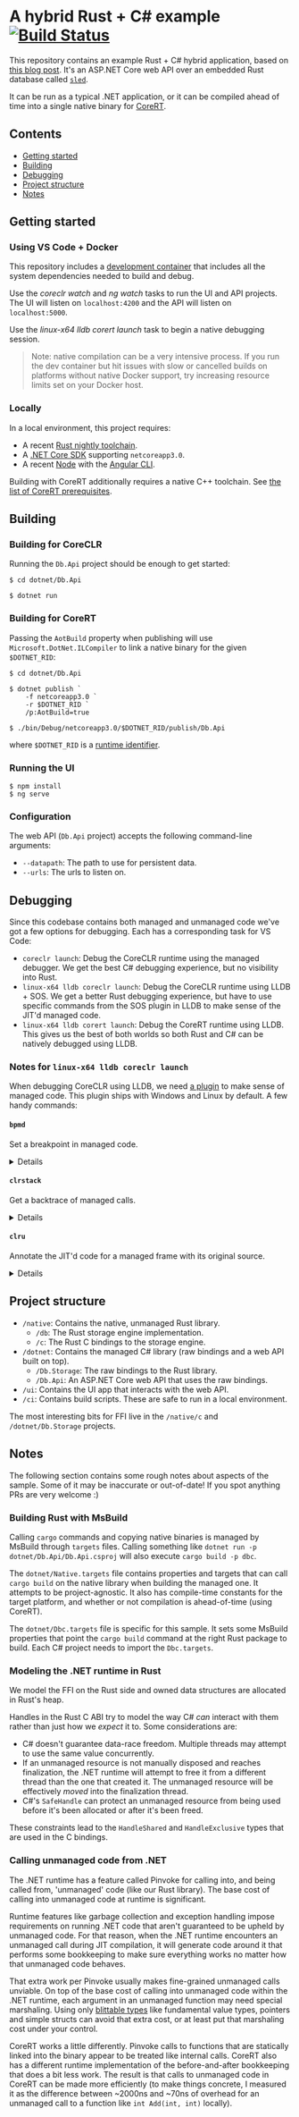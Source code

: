 # A hybrid Rust + C# example [![Build Status](https://dev.azure.com/kodraus/rust-csharp-ffi/_apis/build/status/KodrAus.rust-csharp-ffi?branchName=master)](https://dev.azure.com/kodraus/rust-csharp-ffi/_build/latest?definitionId=2&branchName=master)

This repository contains an example Rust + C# hybrid application, based on [this blog post](https://blog.getseq.net/rust-at-datalust-how-we-integrate-rust-with-csharp/). It's an ASP.NET Core web API over an embedded Rust database called [`sled`](https://github.com/spacejam/sled).

It can be run as a typical .NET application, or it can be compiled ahead of time into a single native binary for [CoreRT](https://github.com/dotnet/corert).

## Contents

- [Getting started](#getting-started)
- [Building](#building)
- [Debugging](#debugging)
- [Project structure](#project-structure)
- [Notes](#notes)

## Getting started

### Using VS Code + Docker

This repository includes a [development container](https://code.visualstudio.com/docs/remote/containers) that includes all the system dependencies needed to build and debug.

Use the _coreclr watch_ and _ng watch_ tasks to run the UI and API projects. The UI will listen on `localhost:4200` and the API will listen on `localhost:5000`.

Use the _linux-x64 lldb corert launch_ task to begin a native debugging session.

> Note: native compilation can be a very intensive process. If you run the dev container but hit issues with slow or cancelled builds on platforms without native Docker support, try increasing resource limits set on your Docker host.

### Locally

In a local environment, this project requires:

- A recent [Rust nightly toolchain](https://rustup.rs).
- A [.NET Core SDK](https://dotnet.microsoft.com/download) supporting `netcoreapp3.0`.
- A recent [Node](https://nodejs.org) with the [Angular CLI](https://angular.io/cli).

Building with CoreRT additionally requires a native C++ toolchain. See [the list of CoreRT prerequisites](https://github.com/dotnet/corert/blob/master/samples/prerequisites.md).

## Building

### Building for CoreCLR

Running the `Db.Api` project should be enough to get started:

```
$ cd dotnet/Db.Api

$ dotnet run
```

### Building for CoreRT

Passing the `AotBuild` property when publishing will use `Microsoft.DotNet.ILCompiler` to link a native binary for the given `$DOTNET_RID`:

```
$ cd dotnet/Db.Api

$ dotnet publish `
    -f netcoreapp3.0 `
    -r $DOTNET_RID `
    /p:AotBuild=true

$ ./bin/Debug/netcoreapp3.0/$DOTNET_RID/publish/Db.Api
```

where `$DOTNET_RID` is a [runtime identifier](https://docs.microsoft.com/en-us/dotnet/core/rid-catalog).

### Running the UI

```
$ npm install
$ ng serve
```

### Configuration

The web API (`Db.Api` project) accepts the following command-line arguments:

- `--datapath`: The path to use for persistent data.
- `--urls`: The urls to listen on.

## Debugging

Since this codebase contains both managed and unmanaged code we've got a few options for debugging. Each has a corresponding task for VS Code:

- `coreclr launch`: Debug the CoreCLR runtime using the managed debugger. We get the best C# debugging experience, but no visibility into Rust.
- `linux-x64 lldb coreclr launch`: Debug the CoreCLR runtime using LLDB + SOS. We get a better Rust debugging experience, but have to use specific commands from the SOS plugin in LLDB to make sense of the JIT'd managed code.
- `linux-x64 lldb corert launch`: Debug the CoreRT runtime using LLDB. This gives us the best of both worlds so both Rust and C# can be natively debugged using LLDB.

### Notes for `linux-x64 lldb coreclr launch`

When debugging CoreCLR using LLDB, we need [a plugin](https://github.com/dotnet/diagnostics#using-sos) to make sense of managed code. This plugin ships with Windows and Linux by default. A few handy commands:

#### `bpmd`

Set a breakpoint in managed code.

<details>
    
```
bpmd /workspaces/rust-csharp-ffi/dotnet/Db.Storage/Store.cs:25

MethodDesc = 00007FFF7EDF3050
Setting breakpoint: breakpoint set --address 0x00007FFF7E461907 [Db.Storage.Store.Open(System.String)]
Setting breakpoint: breakpoint set --address 0x00007FFF7E46191E [Db.Storage.Store.Open(System.String)]
Adding pending breakpoints...
```

</details>


#### `clrstack`

Get a backtrace of managed calls.

<details>
    
```
clrstack

OS Thread Id: 0x4e41 (1)
        Child SP               IP Call Site
00007FFFFFFFD040 00007ffbdb889664 [InlinedCallFrame: 00007fffffffd040] Db.Storage.Native.Bindings._db_store_open(IntPtr, UIntPtr, Db.Storage.Native.StoreHandle ByRef)
00007FFFFFFFD040 00007fff7e461ac1 [InlinedCallFrame: 00007fffffffd040] Db.Storage.Native.Bindings._db_store_open(IntPtr, UIntPtr, Db.Storage.Native.StoreHandle ByRef)
00007FFFFFFFD030 00007FFF7E461AC1 ILStubClass.IL_STUB_PInvoke(IntPtr, UIntPtr, Db.Storage.Native.StoreHandle ByRef)
00007FFFFFFFD0E0 00007FFF7E4619C5 Db.Storage.Native.Bindings.db_store_open(IntPtr, UIntPtr, Db.Storage.Native.StoreHandle ByRef, Boolean) [/workspaces/rust-csharp-ffi/dotnet/Db.Storage/Native/Bindings.cs @ 42]
00007FFFFFFFD130 00007FFF7E461903 Db.Storage.Store.Open(System.String) [/workspaces/rust-csharp-ffi/dotnet/Db.Storage/Store.cs @ 23]
00007FFFFFFFD1D0 00007FFF7E45E09A Db.Api.Startup.ConfigureServices(Microsoft.Extensions.DependencyInjection.IServiceCollection) [/workspaces/rust-csharp-ffi/dotnet/Db.Api/Startup.cs @ 33]
00007FFFFFFFD588 00007ffff63054af [HelperMethodFrame_PROTECTOBJ: 00007fffffffd588] System.RuntimeMethodHandle.InvokeMethod(System.Object, System.Object[], System.Signature, Boolean, Boolean)
00007FFFFFFFD700 00007FFF7D34D6E4 System.Reflection.RuntimeMethodInfo.Invoke(System.Object, System.Reflection.BindingFlags, System.Reflection.Binder, System.Object[], System.Globalization.CultureInfo)
00007FFFFFFFD750 00007FFF7D97D29E Microsoft.AspNetCore.Hosting.Internal.ConfigureServicesBuilder.InvokeCore(System.Object, Microsoft.Extensions.DependencyInjection.IServiceCollection)
00007FFFFFFFD7A0 00007FFF7D9899DE Microsoft.AspNetCore.Hosting.Internal.ConfigureServicesBuilder+<>c__DisplayClass9_0.<Invoke>g__Startup|0(Microsoft.Extensions.DependencyInjection.IServiceCollection)
00007FFFFFFFD7B0 00007FFF7D98D056 Microsoft.AspNetCore.Hosting.Internal.StartupLoader+ConfigureServicesDelegateBuilder`1+<>c__DisplayClass15_0[[System.__Canon, System.Private.CoreLib]].<BuildStartupServicesFilterPipeline>g__RunPipeline|0(Microsoft.Extensions.DependencyInjection.IServiceCollection)
00007FFFFFFFD7F0 00007FFF7D97D168 Microsoft.AspNetCore.Hosting.Internal.ConfigureServicesBuilder.Invoke(System.Object, Microsoft.Extensions.DependencyInjection.IServiceCollection)
00007FFFFFFFD820 00007FFF7D98999E Microsoft.AspNetCore.Hosting.Internal.ConfigureServicesBuilder+<>c__DisplayClass8_0.<Build>b__0(Microsoft.Extensions.DependencyInjection.IServiceCollection)
00007FFFFFFFD830 00007FFF7D98CEB8 Microsoft.AspNetCore.Hosting.Internal.StartupLoader+ConfigureServicesDelegateBuilder`1+<>c__DisplayClass14_0[[System.__Canon, System.Private.CoreLib]].<ConfigureServices>g__ConfigureServicesWithContainerConfiguration|0(Microsoft.Extensions.DependencyInjection.IServiceCollection)
00007FFFFFFFD870 00007FFF7D9817CB Microsoft.AspNetCore.Hosting.Internal.ConventionBasedStartup.ConfigureServices(Microsoft.Extensions.DependencyInjection.IServiceCollection)
00007FFFFFFFD890 00007FFF7D9808A2 Microsoft.AspNetCore.Hosting.Internal.WebHost.EnsureApplicationServices()
00007FFFFFFFD8B0 00007FFF7D98078D Microsoft.AspNetCore.Hosting.Internal.WebHost.Initialize()
00007FFFFFFFD8E0 00007FFF7D9798B9 Microsoft.AspNetCore.Hosting.WebHostBuilder.Build()
00007FFFFFFFD930 00007FFF7D775BEA Db.Api.Program.Main(System.String[]) [/workspaces/rust-csharp-ffi/dotnet/Db.Api/Program.cs @ 23]
00007FFFFFFFDC68 00007ffff63054af [GCFrame: 00007fffffffdc68] 
00007FFFFFFFE150 00007ffff63054af [Frame: 00007fffffffe150] 
```
    
</details>

#### `clru`

Annotate the JIT'd code for a managed frame with its original source.

<details>
    
```
clru 00007FFF7E461903

Normal JIT generated code
Db.Storage.Store.Open(System.String)
Begin 00007FFF7E4617C0, size 19c

/workspaces/rust-csharp-ffi/dotnet/Db.Storage/Store.cs @ 15:
00007fff7e4617c0 55                   push    rbp
00007fff7e4617c1 4155                 push    r13
00007fff7e4617c3 4881ec88000000       sub     rsp, 0x88
00007fff7e4617ca 488dac2490000000     lea     rbp, [rsp + 0x90]
00007fff7e4617d2 4c8bef               mov     r13, rdi
00007fff7e4617d5 488d7d80             lea     rdi, [rbp - 0x80]
00007fff7e4617d9 b91c000000           mov     ecx, 0x1c
00007fff7e4617de 33c0                 xor     eax, eax
00007fff7e4617e0 f3                   rep     
00007fff7e4617e1 ab                   stosd   dword ptr es:[rdi], eax
00007fff7e4617e2 498bfd               mov     rdi, r13
00007fff7e4617e5 48897df0             mov     qword ptr [rbp - 0x10], rdi
00007fff7e4617e9 48b8b02ddf7eff7f0000 movabs  rax, 0x7fff7edf2db0
00007fff7e4617f3 833800               cmp     dword ptr [rax], 0x0
00007fff7e4617f6 7405                 je      0x7fff7e4617fd
00007fff7e4617f8 e89396e177           call    0x7ffff627ae90 (JitHelp: CORINFO_HELP_DBG_IS_JUST_MY_CODE)
00007fff7e4617fd 90                   nop     

/workspaces/rust-csharp-ffi/dotnet/Db.Storage/Store.cs @ 16:
00007fff7e4617fe 48837df000           cmp     qword ptr [rbp - 0x10], 0x0
00007fff7e461803 0f94c0               sete    al
00007fff7e461806 0fb6c0               movzx   eax, al
00007fff7e461809 8945e4               mov     dword ptr [rbp - 0x1c], eax
00007fff7e46180c 837de400             cmp     dword ptr [rbp - 0x1c], 0x0
00007fff7e461810 7441                 je      0x7fff7e461853
00007fff7e461812 48bfd0f87e7dff7f0000 movabs  rdi, 0x7fff7d7ef8d0
00007fff7e46181c e83f04e177           call    0x7ffff6271c60 (JitHelp: CORINFO_HELP_NEWSFAST)
00007fff7e461821 48894588             mov     qword ptr [rbp - 0x78], rax
00007fff7e461825 bfc5010000           mov     edi, 0x1c5
00007fff7e46182a 48be9827df7eff7f0000 movabs  rsi, 0x7fff7edf2798
00007fff7e461834 e8070ae177           call    0x7ffff6272240 (JitHelp: CORINFO_HELP_STRCNS)
00007fff7e461839 48894580             mov     qword ptr [rbp - 0x80], rax
00007fff7e46183d 488b7580             mov     rsi, qword ptr [rbp - 0x80]
00007fff7e461841 488b7d88             mov     rdi, qword ptr [rbp - 0x78]
00007fff7e461845 e8364f30ff           call    0x7fff7d766780 (System.ArgumentNullException..ctor(System.String), mdToken: 0000000006000DCC)
00007fff7e46184a 488b7d88             mov     rdi, qword ptr [rbp - 0x78]
00007fff7e46184e e80d70e177           call    0x7ffff6278860 (JitHelp: CORINFO_HELP_THROW)

/workspaces/rust-csharp-ffi/dotnet/Db.Storage/Store.cs @ 17:
00007fff7e461853 e8d03530ff           call    0x7fff7d764e28 (System.Text.Encoding.get_UTF8(), mdToken: 00000000060024D7)
00007fff7e461858 488945b8             mov     qword ptr [rbp - 0x48], rax
00007fff7e46185c 488b7db8             mov     rdi, qword ptr [rbp - 0x48]
00007fff7e461860 488b75f0             mov     rsi, qword ptr [rbp - 0x10]
00007fff7e461864 488b45b8             mov     rax, qword ptr [rbp - 0x48]
00007fff7e461868 488b00               mov     rax, qword ptr [rax]
00007fff7e46186b 488b4058             mov     rax, qword ptr [rax + 0x58]
00007fff7e46186f ff5010               call    qword ptr [rax + 0x10]
00007fff7e461872 488945b0             mov     qword ptr [rbp - 0x50], rax
00007fff7e461876 488b7db0             mov     rdi, qword ptr [rbp - 0x50]
00007fff7e46187a 48897de8             mov     qword ptr [rbp - 0x18], rdi

/workspaces/rust-csharp-ffi/dotnet/Db.Storage/Store.cs @ 20:
00007fff7e46187e 90                   nop     

/workspaces/rust-csharp-ffi/dotnet/Db.Storage/Store.cs @ 21:
00007fff7e46187f 488b7de8             mov     rdi, qword ptr [rbp - 0x18]
00007fff7e461883 48897dd0             mov     qword ptr [rbp - 0x30], rdi
00007fff7e461887 48837de800           cmp     qword ptr [rbp - 0x18], 0x0
00007fff7e46188c 740a                 je      0x7fff7e461898
00007fff7e46188e 488b7dd0             mov     rdi, qword ptr [rbp - 0x30]
00007fff7e461892 837f0800             cmp     dword ptr [rdi + 0x8], 0x0
00007fff7e461896 750b                 jne     0x7fff7e4618a3
00007fff7e461898 33ff                 xor     edi, edi
00007fff7e46189a 8bff                 mov     edi, edi
00007fff7e46189c 48897dd8             mov     qword ptr [rbp - 0x28], rdi
00007fff7e4618a0 90                   nop     
00007fff7e4618a1 eb29                 jmp     0x7fff7e4618cc
00007fff7e4618a3 488b7dd0             mov     rdi, qword ptr [rbp - 0x30]
00007fff7e4618a7 33c0                 xor     eax, eax
00007fff7e4618a9 3b4708               cmp     eax, dword ptr [rdi + 0x8]
00007fff7e4618ac 7205                 jb      0x7fff7e4618b3
00007fff7e4618ae e89d74e177           call    0x7ffff6278d50 (JitHelp: CORINFO_HELP_RNGCHKFAIL)
00007fff7e4618b3 8bf0                 mov     esi, eax
00007fff7e4618b5 488d7c3710           lea     rdi, [rdi + rsi + 0x10]
00007fff7e4618ba 4889bd78ffffff       mov     qword ptr [rbp - 0x88], rdi
00007fff7e4618c1 488bbd78ffffff       mov     rdi, qword ptr [rbp - 0x88]
00007fff7e4618c8 48897dd8             mov     qword ptr [rbp - 0x28], rdi

/workspaces/rust-csharp-ffi/dotnet/Db.Storage/Store.cs @ 22:
00007fff7e4618cc 90                   nop     

/workspaces/rust-csharp-ffi/dotnet/Db.Storage/Store.cs @ 23:
00007fff7e4618cd 488b7dd8             mov     rdi, qword ptr [rbp - 0x28]
00007fff7e4618d1 e82a1c30ff           call    0x7fff7d763500 (System.IntPtr.op_Explicit(Void*), mdToken: 00000000060012F4)
00007fff7e4618d6 488945a8             mov     qword ptr [rbp - 0x58], rax
00007fff7e4618da 488b7de8             mov     rdi, qword ptr [rbp - 0x18]
00007fff7e4618de 8b7f08               mov     edi, dword ptr [rdi + 0x8]
00007fff7e4618e1 4863ff               movsxd  rdi, edi
00007fff7e4618e4 e81f2230ff           call    0x7fff7d763b08 (System.UIntPtr.op_Explicit(UInt64), mdToken: 0000000006001912)
00007fff7e4618e9 488945a0             mov     qword ptr [rbp - 0x60], rax
00007fff7e4618ed 488d55c8             lea     rdx, [rbp - 0x38]
00007fff7e4618f1 488b7da8             mov     rdi, qword ptr [rbp - 0x58]
00007fff7e4618f5 488b75a0             mov     rsi, qword ptr [rbp - 0x60]
00007fff7e4618f9 b901000000           mov     ecx, 0x1
00007fff7e4618fe e895faffff           call    0x7fff7e461398 (Db.Storage.Native.Bindings.db_store_open(IntPtr, UIntPtr, Db.Storage.Native.StoreHandle ByRef, Boolean), mdToken: 000000000600002D)
>>> 00007fff7e461903 894598               mov     dword ptr [rbp - 0x68], eax
00007fff7e461906 90                   nop     

/workspaces/rust-csharp-ffi/dotnet/Db.Storage/Store.cs @ 25:
00007fff7e461907 48bf1831df7eff7f0000 movabs  rdi, 0x7fff7edf3118
00007fff7e461911 e84a03e177           call    0x7ffff6271c60 (JitHelp: CORINFO_HELP_NEWSFAST)
00007fff7e461916 48894590             mov     qword ptr [rbp - 0x70], rax
00007fff7e46191a 488b7d90             mov     rdi, qword ptr [rbp - 0x70]
00007fff7e46191e e88dc2ffff           call    0x7fff7e45dbb0 (Db.Storage.Store..ctor(), mdToken: 0000000006000025)
00007fff7e461923 488b7d90             mov     rdi, qword ptr [rbp - 0x70]
00007fff7e461927 488d7f10             lea     rdi, [rdi + 0x10]
00007fff7e46192b 488b75f0             mov     rsi, qword ptr [rbp - 0x10]
00007fff7e46192f e86c41ea77           call    0x7ffff6305aa0 (JitHelp: CORINFO_HELP_ASSIGN_REF)
00007fff7e461934 488b7d90             mov     rdi, qword ptr [rbp - 0x70]
00007fff7e461938 488d7f08             lea     rdi, [rdi + 0x8]
00007fff7e46193c 488b75c8             mov     rsi, qword ptr [rbp - 0x38]
00007fff7e461940 e85b41ea77           call    0x7ffff6305aa0 (JitHelp: CORINFO_HELP_ASSIGN_REF)
00007fff7e461945 488b4590             mov     rax, qword ptr [rbp - 0x70]
00007fff7e461949 488945c0             mov     qword ptr [rbp - 0x40], rax
00007fff7e46194d 90                   nop     
00007fff7e46194e eb00                 jmp     0x7fff7e461950

/workspaces/rust-csharp-ffi/dotnet/Db.Storage/Store.cs @ 32:
00007fff7e461950 488b45c0             mov     rax, qword ptr [rbp - 0x40]
00007fff7e461954 488d65f8             lea     rsp, [rbp - 0x8]
00007fff7e461958 415d                 pop     r13
00007fff7e46195a 5d                   pop     rbp
00007fff7e46195b c3                   ret
```

</details>

## Project structure

- `/native`: Contains the native, unmanaged Rust library.
  - `/db`: The Rust storage engine implementation.
  - `/c`: The Rust C bindings to the storage engine.
- `/dotnet`: Contains the managed C# library (raw bindings and a web API built on top).
  - `/Db.Storage`: The raw bindings to the Rust library.
  - `/Db.Api`: An ASP.NET Core web API that uses the raw bindings.
- `/ui`: Contains the UI app that interacts with the web API.
- `/ci`: Contains build scripts. These are safe to run in a local environment.

The most interesting bits for FFI live in the `/native/c` and `/dotnet/Db.Storage` projects.

## Notes

The following section contains some rough notes about aspects of the sample. Some of it may be inaccurate or out-of-date! If you spot anything PRs are very welcome :)

### Building Rust with MsBuild

Calling `cargo` commands and copying native binaries is managed by MsBuild through `targets` files. Calling something like `dotnet run -p dotnet/Db.Api/Db.Api.csproj` will also execute `cargo build -p dbc`.

The `dotnet/Native.targets` file contains properties and targets that can call `cargo build` on the native library when building the managed one. It attempts to be project-agnostic. It also has compile-time constants for the target platform, and whether or not compilation is ahead-of-time (using CoreRT).

The `dotnet/Dbc.targets` file is specific for this sample. It sets some MsBuild properties that point the `cargo build` command at the right Rust package to build. Each C# project needs to import the `Dbc.targets`.

### Modeling the .NET runtime in Rust

We model the FFI on the Rust side and owned data structures are allocated in Rust's heap.

Handles in the Rust C ABI try to model the way C# _can_ interact with them rather than just how we _expect_ it to. Some considerations are:

- C# doesn't guarantee data-race freedom. Multiple threads may attempt to use the same value concurrently.
- If an unmanaged resource is not manually disposed and reaches finalization, the .NET runtime will attempt to free it from a different thread than the one that created it. The unmanaged resource will be effectively _moved_ into the finalization thread.
- C#'s `SafeHandle` can protect an unmanaged resource from being used before it's been allocated or after it's been freed.

These constraints lead to the `HandleShared` and `HandleExclusive` types that are used in the C bindings.

### Calling unmanaged code from .NET

The .NET runtime has a feature called Pinvoke for calling into, and being called from, 'unmanaged' code (like our Rust library). The base cost of calling into unmanaged code at runtime is significant.

Runtime features like garbage collection and exception handling impose requirements on running .NET code that aren't guaranteed to be upheld by unmanaged code. For that reason, when the .NET runtime encounters an unmanaged call during JIT compilation, it will generate code around it that performs some bookkeeping to make sure everything works no matter how that unmanaged code behaves.

That extra work per Pinvoke usually makes fine-grained unmanaged calls unviable. On top of the base cost of calling into unmanaged code within the .NET runtime, each argument in an unmanaged function may need special marshaling. Using only [blittable types](https://docs.microsoft.com/en-us/dotnet/framework/interop/blittable-and-non-blittable-types) like fundamental value types, pointers and simple structs can avoid that extra cost, or at least put that marshaling cost under your control.

CoreRT works a little differently. Pinvoke calls to functions that are statically linked into the binary appear to be treated like internal calls. CoreRT also has a different runtime implementation of the before-and-after bookkeeping that does a bit less work. The result is that calls to unmanaged code in CoreRT can be made more efficiently (to make things concrete, I measured it as the difference between ~2000ns and ~70ns of overhead for an unmanaged call to a function like `int Add(int, int)` locally).
